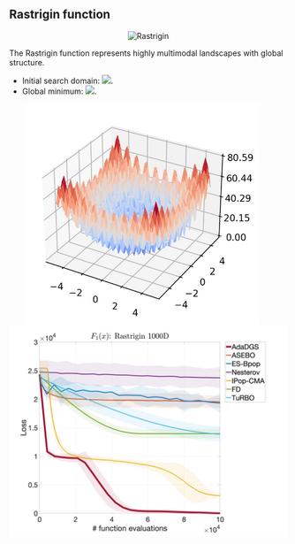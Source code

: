 ## Rastrigin function

<div align="center">  <img src="https://latex.codecogs.com/svg.latex?&space;F_5({x})=10d+\sum_{i=1}^d[z_i^2-10\cos(2{\pi}z_i)]." title="Rastrigin" /> </div>

The Rastrigin function represents highly multimodal landscapes with global structure.

- Initial search domain: <img src="https://latex.codecogs.com/svg.latex?&space;{x}\in[-5.12,5.12]^d" title=" "/>. 
- Global minimum: <img src="https://latex.codecogs.com/svg.latex?&space;f(x_{opt})=0" title=" "/>.

<div align="center"> 
  <img src="image/Rastrigin.jpg" alt="rastrigin" height="400"/> &nbsp;&nbsp;&nbsp;&nbsp;&nbsp;
  <img src="image/ras_error_plot.jpg" alt="error" height="380"/>
</div>



